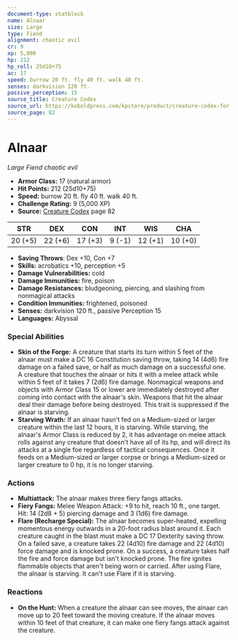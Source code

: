 ```yaml
---
document-type: statblock
name: Alnaar
size: Large
type: Fiend
alignment: chaotic evil
cr: 9
xp: 5,000
hp: 212
hp_roll: 25d10+75
ac: 17
speed: burrow 20 ft. fly 40 ft. walk 40 ft.
senses: darkvision 120 ft. 
passive_perception: 15
source_title: Creature Codex
source_url: https://koboldpress.com/kpstore/product/creature-codex-for-5th-edition-dnd
source_page: 82
---
```


# Alnaar

*Large* *Fiend* *chaotic evil*

- **Armor Class:** 17 (natural armor)
- **Hit Points:** 212 (25d10+75)
- **Speed:** burrow 20 ft. fly 40 ft. walk 40 ft.
- **Challenge Rating:** 9 (5,000 XP)
- **Source:** [Creature Codex](https://koboldpress.com/kpstore/product/creature-codex-for-5th-edition-dnd) page 82

| STR | DEX | CON | INT | WIS | CHA |
| --- | --- | --- | --- | --- | --- |
| 20 (+5) | 22 (+6) | 17 (+3) | 9 (-1) | 12 (+1) | 10 (+0) |

- **Saving Throws**: Dex +10, Con +7
- **Skills:** acrobatics +10, perception +5
- **Damage Vulnerabilities:** cold
- **Damage Immunities:** fire, poison
- **Damage Resistances:** bludgeoning, piercing, and slashing from nonmagical attacks
- **Condition Immunities:** frightened, poisoned
- **Senses:** darkvision 120 ft., passive Perception 15
- **Languages:** Abyssal

### Special Abilities

- **Skin of the Forge:** A creature that starts its turn within 5 feet of the alnaar must make a DC 16 Constitution saving throw, taking 14 (4d6) fire damage on a failed save, or half as much damage on a successful one. A creature that touches the alnaar or hits it with a melee attack while within 5 feet of it takes 7 (2d6) fire damage. Nonmagical weapons and objects with Armor Class 15 or lower are immediately destroyed after coming into contact with the alnaar's skin. Weapons that hit the alnaar deal their damage before being destroyed. This trait is suppressed if the alnaar is starving.
- **Starving Wrath:** If an alnaar hasn't fed on a Medium-sized or larger creature within the last 12 hours, it is starving. While starving, the alnaar's Armor Class is reduced by 2, it has advantage on melee attack rolls against any creature that doesn't have all of its hp, and will direct its attacks at a single foe regardless of tactical consequences. Once it feeds on a Medium-sized or larger corpse or brings a Medium-sized or larger creature to 0 hp, it is no longer starving.

### Actions

- **Multiattack:** The alnaar makes three fiery fangs attacks.
- **Fiery Fangs:** Melee Weapon Attack: +9 to hit, reach 10 ft., one target. Hit: 14 (2d8 + 5) piercing damage and 3 (1d6) fire damage.
- **Flare (Recharge Special):** The alnaar becomes super-heated, expelling momentous energy outwards in a 20-foot radius blast around it. Each creature caught in the blast must make a DC 17 Dexterity saving throw. On a failed save, a creature takes 22 (4d10) fire damage and 22 (4d10) force damage and is knocked prone. On a success, a creature takes half the fire and force damage but isn't knocked prone. The fire ignites flammable objects that aren't being worn or carried. After using Flare, the alnaar is starving. It can't use Flare if it is starving.

### Reactions

- **On the Hunt:** When a creature the alnaar can see moves, the alnaar can move up to 20 feet toward the moving creature. If the alnaar moves within 10 feet of that creature, it can make one fiery fangs attack against the creature.
